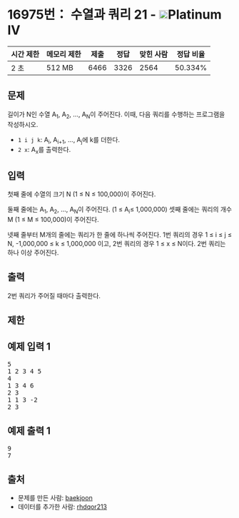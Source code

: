 # 16975번： 수열과 쿼리 21 - <img src="https://static.solved.ac/tier_small/17.svg" style="height:20px" />Platinum IV


| 시간 제한 | 메모리 제한 | 제출 | 정답 | 맞힌 사람 | 정답 비율 |
| --- | --- | --- | --- | --- | --- |
| 2 초 | 512 MB | 6466 | 3326 | 2564 | 50.334% |


## 문제


길이가 N인 수열 A<sub>1</sub>, A<sub>2</sub>, ..., A<sub>N</sub>이 주어진다. 이때, 다음 쿼리를 수행하는 프로그램을 작성하시오.
- <code>1 i j k</code>: A<sub>i</sub>, A<sub>i+1</sub>, ..., A<sub>j</sub>에 k를 더한다.
- <code>2 x</code>: A<sub>x</sub>를 출력한다.




## 입력


첫째 줄에 수열의 크기 N (1 ≤ N ≤ 100,000)이 주어진다.

둘째 줄에는 A<sub>1</sub>, A<sub>2</sub>, ..., A<sub>N</sub>이 주어진다. (1 ≤ A<sub>i</sub>≤ 1,000,000)
셋째 줄에는 쿼리의 개수 M (1 ≤ M ≤ 100,000)이 주어진다.

넷째 줄부터 M개의 줄에는 쿼리가 한 줄에 하나씩 주어진다. 1번 쿼리의 경우 1 ≤ i ≤ j ≤ N, -1,000,000 ≤ k ≤ 1,000,000 이고, 2번 쿼리의 경우 1 ≤ x ≤ N이다. 2번 쿼리는 하나 이상 주어진다.




## 출력


2번 쿼리가 주어질 때마다 출력한다.




## 제한




## 예제 입력 1


<pre>5
1 2 3 4 5
4
1 3 4 6
2 3
1 1 3 -2
2 3
</pre>


## 예제 출력 1


<pre>9
7
</pre>






## 출처


- 문제를 만든 사람: [baekjoon](/user/baekjoon)
- 데이터를 추가한 사람: [rhdqor213](/user/rhdqor213)




